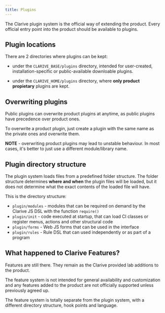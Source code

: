 ```yaml
---
title: Plugins
---
```


The Clarive plugin system is the official way of
extending the product. Every official entry point
into the product should be available to plugins.

## Plugin locations

There are 2 directories where plugins can be
kept:

- under the `CLARIVE_BASE/plugins` directory, intended for
user-created, installation-specific or public-available downloable plugins.

- under the `CLARIVE_HOME/plugins` directory, where **only
product propietary** plugins are kept.

## Overwriting plugins

Public plugins can overwrite product plugins at anytime, as
public plugins have precedence over product ones.

To overwrite a product plugin, just create a plugin
with the same name as the private ones and overwrite
them.

**NOTE** - overwriting product plugins may lead to
unstable behaviour. In most cases, it's better to
just use a different module/library name.

## Plugin directory structure

The plugin system loads files from a predefined folder structure.
The folder structure determines **where and when** the plugin files will
be loaded, but it does not determine what the exact contents of the loaded file will have.

This is the directory structure:

- `plugin/modules` - modules that can be required on demand by the Clarive JS DSL with the function `require()`
- `plugin/init` - code executed at startup, that can load CI classes or register menus, actions and other structural code
- `plugin/forms` - Web JS forms that can be used in the interface
- `plugin/rules` - Rule DSL that can used independently or as part of a program

## What happened to Clarive Features?

Features are still there. They remain as the Clarive provided lab additions
to the product.

The feature system is not intended for general availability and
customization and any features added to the product are not officially
supported unless previously agreed up.

The feature system is totally separate from the plugin system, with
a different directory structure, hook points and language.



